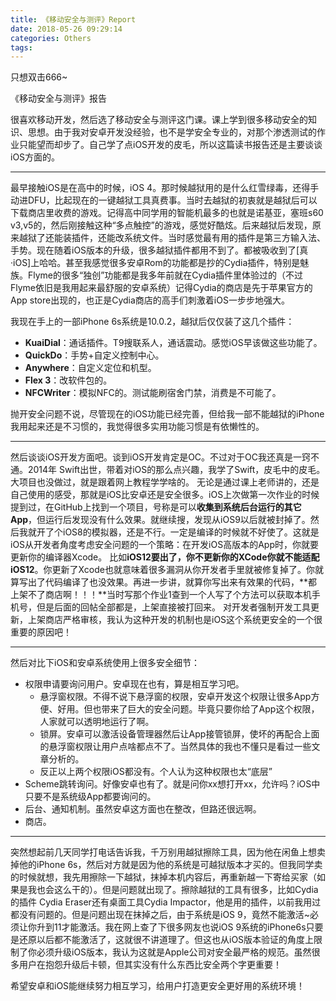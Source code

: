 ```yaml
---
title: 《移动安全与测评》Report
date: 2018-05-26 09:29:14
categories: Others
tags:
---
```


只想双击666~

<!---more--->
《移动安全与测评》报告

很喜欢移动开发，然后选了移动安全与测评这门课。课上学到很多移动安全的知识、思想。由于我对安卓开发没经验，也不是学安全专业的，对那个渗透测试的作业只能望而却步了。自己学了点iOS开发的皮毛，所以这篇读书报告还是主要谈谈iOS方面的。

---

最早接触iOS是在高中的时候，iOS 4。那时候越狱用的是什么红雪绿毒，还得手动进DFU，比起现在的一键越狱工具真费事。当时去越狱的初衷就是越狱后可以下载商店里收费的游戏。记得高中同学用的智能机最多的也就是诺基亚，塞班s60 v3,v5的，然后刚接触这种“多点触控”的游戏，感觉好酷炫。后来越狱后发现，原来越狱了还能装插件，还能改系统文件。当时感觉最有用的插件是第三方输入法、手势。现在随着iOS版本的升级，很多越狱插件都用不到了。都被吸收到了[真·iOS]上哈哈。甚至我感觉很多安卓Rom的功能都是抄的Cydia插件，特别是魅族。Flyme的很多“独创”功能都是我多年前就在Cydia插件里体验过的（不过Flyme依旧是我用起来最舒服的安卓系统）记得Cydia的商店是先于苹果官方的App store出现的，也正是Cydia商店的高手们刺激着iOS一步步地强大。

我现在手上的一部iPhone 6s系统是10.0.2，越狱后仅仅装了这几个插件：

- **KuaiDial**：通话插件。T9搜联系人，通话震动。感觉iOS早该做这些功能了。
- **QuickDo**：手势+自定义控制中心。
- **Anywhere**：自定义定位和机型。
- **Flex 3**：改软件包的。
- **NFCWriter**：模拟NFC的。测试能刷宿舍门禁，消费是不可能了。

抛开安全问题不说，尽管现在的iOS功能已经完善，但给我一部不能越狱的iPhone我用起来还是不习惯的，我觉得很多实用功能习惯是有依懒性的。

---

然后谈谈iOS开发方面吧。谈到iOS开发肯定是OC。不过对于OC我还真是一窍不通。2014年 Swift出世，带着对iOS的那么点兴趣，我学了Swift，皮毛中的皮毛。大项目也没做过，就是跟着网上教程学学啥的。
无论是通过课上老师讲的，还是自己使用的感受，那就是iOS比安卓还是安全很多。iOS上次做第一次作业的时候提到过，在GitHub上找到一个项目，号称是可以**收集到系统后台运行的其它App**，但运行后发现没有什么效果。就继续搜，发现从iOS9以后就被封掉了。然后我就开了个iOS8的模拟器，还是不行。一定是编译的时候就不好使了。这就是iOS从开发者角度考虑安全问题的一个策略：在开发iOS高版本的App时，你就要更新你的编译器Xcode。
比如**iOS12要出了，你不更新你的XCode你就不能适配iOS12**。你更新了Xcode也就意味着很多漏洞从你开发者手里就被修复掉了。你就算写出了代码编译了也没效果。再进一步讲，就算你写出来有效果的代码，**都上架不了商店啊！！！**当时写那个作业1查到一个人写了个方法可以获取本机手机号，但是后面的回帖全部都是，上架直接被打回来。
对开发者强制开发工具更新，上架商店严格审核，我认为这种开发的机制也是iOS这个系统更安全的一个很重要的原因吧！

---

然后对比下iOS和安卓系统使用上很多安全细节：

- 权限申请要询问用户。安卓现在也有，算是相互学习吧。
    - 悬浮窗权限。不得不说下悬浮窗的权限，安卓开发这个权限让很多App方便、好用。但也带来了巨大的安全问题。毕竟只要你给了App这个权限，人家就可以透明地运行了啊。
    - 锁屏。安卓可以激活设备管理器然后让App接管锁屏，使坏的再配合上面的悬浮窗权限让用户点啥都点不了。当然具体的我也不懂只是看过一些文章分析的。
    - 反正以上两个权限iOS都没有。个人认为这种权限也太“底层”
- Scheme跳转询问。好像安卓也有了。就是问你xx想打开xx，允许吗？iOS中只要不是系统级App都要询问的。
- 后台、通知机制。虽然安卓这方面也在整改，但路还很远啊。
- 商店。



---

突然想起前几天同学打电话告诉我，千万别用越狱擦除工具，因为他在闲鱼上想卖掉他的iPhone 6s，然后对方就是因为他的系统是可越狱版本才买的。但我同学卖的时候就想，我先用擦除一下越狱，抹掉本机内容后，再重新越一下寄给买家（如果是我也会这么干的）。但是问题就出现了。擦除越狱的工具有很多，比如Cydia的插件 Cydia Eraser还有桌面工具Cydia Impactor，他是用的插件，以前我用过都没有问题的。但是问题出现在抹掉之后，由于系统是iOS 9，竟然不能激活~必须让你升到11才能激活。我在网上查了下很多网友也说iOS 9系统的iPhone6s只要是还原以后都不能激活了，这就很不讲道理了。但这也从iOS版本验证的角度上限制了你必须升级iOS版本，我认为这就是Apple公司对安全最严格的规范。虽然很多用户在抱怨升级后卡顿，但其实没有什么东西比安全两个字更重要！

希望安卓和iOS能继续努力相互学习，给用户打造更安全更好用的系统环境！


